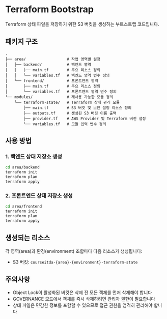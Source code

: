# Terraform Bootstrap

Terraform 상태 파일을 저장하기 위한 S3 버킷을 생성하는 부트스트랩 코드입니다.

## 패키지 구조

```
.
├── area/                  # 작업 영역별 설정
│   ├── backend/           # 백엔드 영역
│   │   ├── main.tf        # 주요 리소스 정의
│   │   └── variables.tf   # 백엔드 영역 변수 정의
│   └── frontend/          # 프론트엔드 영역
│       ├── main.tf        # 주요 리소스 정의
│       └── variables.tf   # 프론트엔드 영역 변수 정의
└── modules/               # 재사용 가능한 모듈 정의
    └── terraform-state/   # Terraform 상태 관리 모듈
        ├── main.tf        # S3 버킷 및 보안 설정 리소스 정의
        ├── outputs.tf     # 생성된 S3 버킷 이름 출력
        ├── provider.tf    # AWS Provider 및 Terraform 버전 설정
        └── variables.tf   # 모듈 입력 변수 정의
```

## 사용 방법

### 1. 백엔드 상태 저장소 생성

```bash
cd area/backend
terraform init
terraform plan
terraform apply
```

### 2. 프론트엔드 상태 저장소 생성

```bash
cd area/frontend
terraform init
terraform plan
terraform apply
```

## 생성되는 리소스

각 영역(area)과 환경(environment) 조합마다 다음 리소스가 생성됩니다:

- S3 버킷: `courseitda-{area}-{environment}-terraform-state`

## 주의사항

- Object Lock이 활성화된 버킷은 삭제 전 모든 객체를 먼저 삭제해야 합니다
- GOVERNANCE 모드에서 객체를 즉시 삭제하려면 관리자 권한이 필요합니다
- 상태 파일은 민감한 정보를 포함할 수 있으므로 접근 권한을 엄격히 관리해야 합니다
